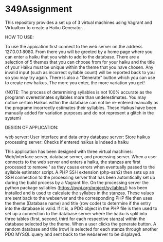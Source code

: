 # 349Assignment
This repository provides a set up of 3 virtual machines using Vagrant and Virtualbox to create a Haiku Generator.

HOW TO USE:

To use the appication first connect to the web server on the address 127.0.0.1:8080. From there you will be greeted by a home page
where you can enter a haiku that you wish to add to the database. There are a selection of 5 themes that you can choose from for your
haiku and the title of your Haiku must be unique within the theme that you have chosen. Any invalid input (such as incorrect syllable
count) will be reported back to you so you may try again. There is also a "Generate" button which you can use to create new haikus. 
The more you enter, the more variation you get! 

(NOTE: The process of determining syllables is not 100% accurate as the programn
overestimates syllables more than underestimates. You may notice certain Haikus within the database can not be re-entered manually
as the programn incorrectly estimates their syllables. These Haikus have been manually added for variation purposes and do not
represent a glitch in the system)

DESIGN OF APPLICATION:

web server: User interface and data entry
database server: Store haikus
processing server: Checks if entered haikus is indeed a haiku

This application has been designed with three virtual machines: Web/interface server, database server, and processing server.
When a user connects to the web server and enters a haiku, the stanzas are first processed to remove ' as they cause errors
when eventually passed to the syllable estimator script. A PHP SSH extension (php-ssh2) then sets up an SSH connection to the
processing server that has been automtically set up during the build process by a Vagrant file. On the processing server the python
package syllables (https://pypi.org/project/syllables/) has been installed and is used to calculate the syllabes in the stanzas.
These values are sent back to the webserver and the corresponding PHP file then uses the theme (Database name) and title 
(row code) to determine if the entry into the database is valid. If it is, a PDO object in the PHP file is then used to 
set up a connection to the database server where the haiku is split into three tables (first, second, third for each respective stanza) within
the database selected by the theme. When a user clicks the generate button. A random database and title (row) is selected for each stanza
through another PDO MYSQL query and sent back to the webserver to be displayed.
